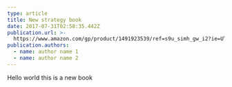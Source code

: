 ```yaml
---
type: article
title: New strategy book
date: 2017-07-31T02:58:35.442Z
publication.url: >-
  https://www.amazon.com/gp/product/1491923539/ref=s9u_simh_gw_i2?ie=UTF8&fpl=fresh&pd_rd_i=1491923539&pd_rd_r=MS26JJ98819WYKHNFJW0&pd_rd_w=NXvEC&pd_rd_wg=IZfxc&pf_rd_m=ATVPDKIKX0DER&pf_rd_s=&pf_rd_r=NXR822R2S4K0QRPEDB5M&pf_rd_t=36701&pf_rd_p=2a4fafb6-9fdc-425a-aee8-c82daa7b18ed&pf_rd_i=desktop
publication.authors:
  - name: author name 1
  - name: author name 2
---
```

Hello world this is a new book
